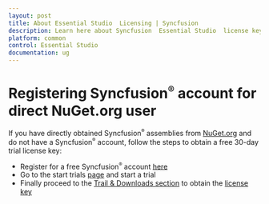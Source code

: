 ```yaml
---
layout: post
title: About Essential Studio  Licensing | Syncfusion
description: Learn here about Syncfusion  Essential Studio  license key, how to generate the license key, how to register the license key, and more details.
platform: common
control: Essential Studio
documentation: ug
---
```


# Registering Syncfusion<sup style="font-size:70%">&reg;</sup>  account for direct NuGet.org user

If you have directly obtained Syncfusion<sup style="font-size:70%">&reg;</sup>  assemblies from [NuGet.org](http://nuget.org/) and do not have a Syncfusion<sup style="font-size:70%">&reg;</sup>  account, follow the steps to obtain a free 30-day trial license key:

* Register for a free Syncfusion<sup style="font-size:70%">&reg;</sup>  account [here](https://www.syncfusion.com/account/register)
* Go to the start trials [page](https://syncfusion.com/account/manage-trials/start-trials) and start a trial
* Finally proceed to the [Trail & Downloads section](https://www.syncfusion.com/account/manage-trials/downloads) to obtain the [license key](https://help.syncfusion.com/common/essential-studio/licensing/how-to-generate)

